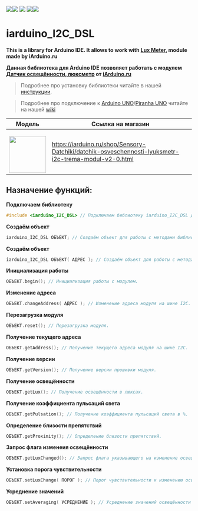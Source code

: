 [![](https://iarduino.ru/img/logo.svg)](https://iarduino.ru)[![](https://wiki.iarduino.ru/img/git-shop.svg?3)](https://iarduino.ru) [![](https://wiki.iarduino.ru/img/git-wiki.svg?2)](https://wiki.iarduino.ru) [![](https://wiki.iarduino.ru/img/git-lesson.svg?2)](https://lesson.iarduino.ru)[![](https://wiki.iarduino.ru/img/git-forum.svg?2)](http://forum.trema.ru)

# iarduino\_I2C\_DSL

**This is a library for Arduino IDE. It allows to work with [Lux Meter](https://iarduino.ru/shop/Sensory-Datchiki/datchik-osveschennosti-lyuksmetr-i2c-trema-modul-v2-0.html), module made by iArduino.ru**

**Данная библиотека для Arduino IDE позволяет работать с модулем [Датчик освещённости, люксметр](https://iarduino.ru/shop/Sensory-Datchiki/datchik-osveschennosti-lyuksmetr-i2c-trema-modul-v2-0.html) от [iArduino.ru](https://iarduino.ru)**

> Подробнее про установку библиотеки читайте в нашей [инструкции](https://wiki.iarduino.ru/page/Installing_libraries/).

> Подробнее про подключение к [Arduino UNO](https://iarduino.ru/shop/boards/arduino-uno-r3.html)/[Piranha UNO](https://iarduino.ru/shop/boards/piranha-uno-r3.html) читайте на нашей [wiki](https://wiki.iarduino.ru/page/DSL-trema-i2c/#h3_3)


| Модель | Ссылка на магазин |
|---|---|
| <p></p> <img src="https://wiki.iarduino.ru/img/resources/1215/1215.svg" width="100px"></img>| https://iarduino.ru/shop/Sensory-Datchiki/datchik-osveschennosti-lyuksmetr-i2c-trema-modul-v2-0.html |


## Назначение функций:

**Подключаем библиотеку** 

```C++
#include <iarduino_I2C_DSL> // Подключаем библиотеку iarduino_I2C_DSL для работы с модулем.
```

**Создаём объект** 

```C++
iarduino_I2C_DSL ОБЪЕКТ; // Создаём объект для работы с методами библиотеки без указания адреса модуля на шине I2C.
```

**Создаём объект** 

```C++
iarduino_I2C_DSL ОБЪЕКТ( АДРЕС ); // Создаём объект для работы с методами библиотеки указывая адрес модуля на шине I2C.
```

**Инициализация работы** 

```C++
ОБЪЕКТ.begin(); // Инициализация работы с модулем.
```

**Изменение адреса** 

```C++
ОБЪЕКТ.changeAddress( АДРЕС ); // Изменение адреса модуля на шине I2C.
```

**Перезагрузка модуля**

```C++
ОБЪЕКТ.reset(); // Перезагрузка модуля.
```

**Получение текущего адреса** 

```C++
ОБЪЕКТ.getAddress(); // Получение текущего адреса модуля на шине I2C.
```

**Получение версии** 

```C++
ОБЪЕКТ.getVersion(); // Получение версии прошивки модуля.
```

**Получение освещённости** 

```C++
ОБЪЕКТ.getLux(); // Получение освещённости в люксах.
```

**Получение коэффициента пульсаций света** 

```C++
ОБЪЕКТ.getPulsation(); // Получение коэффициента пульсаций света в %.
```

**Определение близости препятствий** 

```C++
ОБЪЕКТ.getProximity(); // Определение близости препятствий.
```

**Запрос флага изменеия освещённости** 

```C++
ОБЪЕКТ.getLuxChanged(); // Запрос флага указывающего на изменение освещённости.
```

**Установка порога чувствительности** 

```C++
ОБЪЕКТ.setLuxChange( ПОРОГ ); // Порог чувствительности к изменению освещённости.
```

**Усреднение значений** 

```C++
ОБЪЕКТ.setAveraging( УСРЕДНЕНИЕ ); // Усреднение значений освещённости и близости.
```

